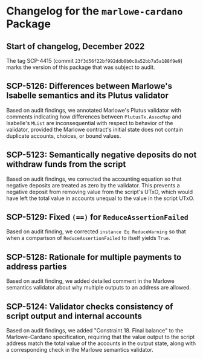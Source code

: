 # Changelog for the `marlowe-cardano` Package


## Start of changelog, December 2022

The tag SCP-4415 (commit `23f3d56f22bf992ddb0b0c8a52bb7a5a188f9e9`) marks the version of this package that was subject to audit.


## SCP-5126: Differences between Marlowe's Isabelle semantics and its Plutus validator

Based on audit findings, we annotated Marlowe's Plutus validator with comments indicating how differences between `PlutusTx.AssocMap` and Isabelle's `MList` are inconsequential with respect to behavior of the validator, provided the Marlowe contract's initial state does not contain duplicate accounts, choices, or bound values.


## SCP-5123: Semantically negative deposits do not withdraw funds from the script

Based on audit findings, we corrected the accounting equation so that negative deposits are treated as zero by the validator. This prevents a negative deposit from removing value from the script's UTxO, which would have left the total value in accounts unequal to the value in the script UTxO.


## SCP-5129: Fixed `(==)` for `ReduceAssertionFailed`

Based on audit finding, we corrected `instance Eq ReduceWarning` so that when a comparison of `ReduceAssertionFailed` to itself yields `True`.


## SCP-5128: Rationale for multiple payments to address parties

Based on audit finding, we added detailed comment in the Marlowe semantics validator about why multiple outputs to an address are allowed.


## SCP-5124: Validator checks consistency of script output and internal accounts

Based on audit findings, we added "Constraint 18. Final balance" to the Marlowe-Cardano specification, requiring that the value output to the script address match the total value of the accounts in the output state, along with a corresponding check in the Marlowe semantics validator.
